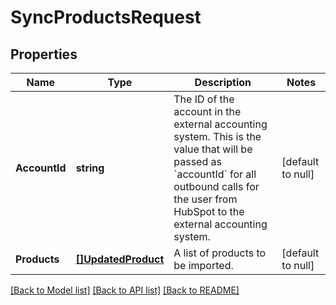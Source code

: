 # SyncProductsRequest

## Properties
Name | Type | Description | Notes
------------ | ------------- | ------------- | -------------
**AccountId** | **string** | The ID of the account in the external accounting system. This is the value that will be passed as &#x60;accountId&#x60; for all outbound calls for the user from HubSpot to the external accounting system. | [default to null]
**Products** | [**[]UpdatedProduct**](UpdatedProduct.md) | A list of products to be imported. | [default to null]

[[Back to Model list]](../README.md#documentation-for-models) [[Back to API list]](../README.md#documentation-for-api-endpoints) [[Back to README]](../README.md)

